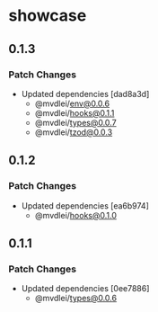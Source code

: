 # showcase

## 0.1.3

### Patch Changes

- Updated dependencies [dad8a3d]
  - @mvdlei/env@0.0.6
  - @mvdlei/hooks@0.1.1
  - @mvdlei/types@0.0.7
  - @mvdlei/tzod@0.0.3

## 0.1.2

### Patch Changes

- Updated dependencies [ea6b974]
  - @mvdlei/hooks@0.1.0

## 0.1.1

### Patch Changes

- Updated dependencies [0ee7886]
  - @mvdlei/types@0.0.6
